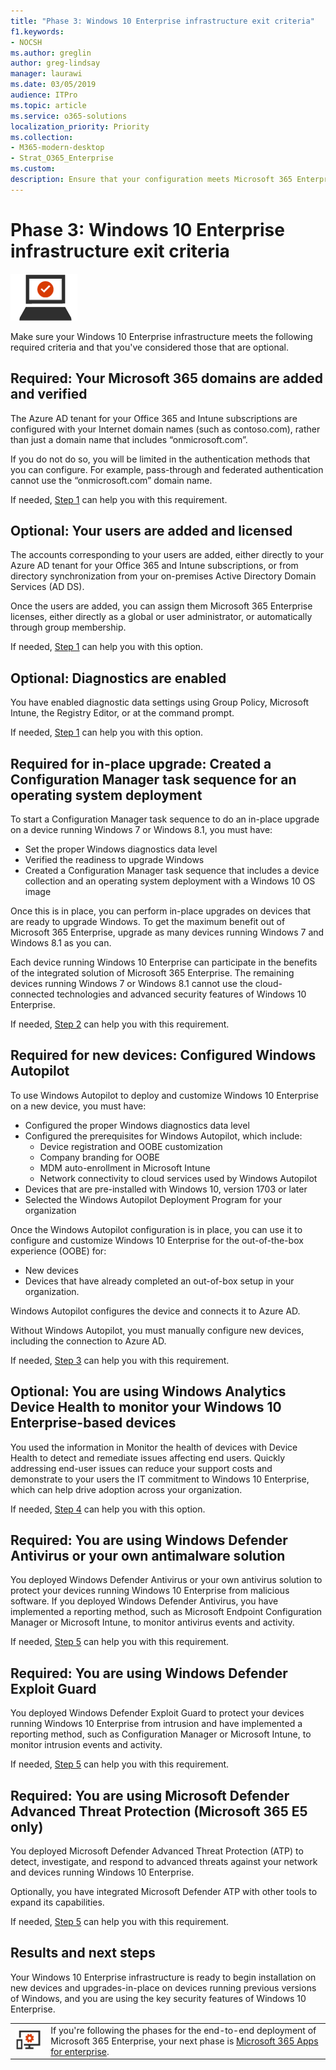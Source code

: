 ```yaml
---
title: "Phase 3: Windows 10 Enterprise infrastructure exit criteria"
f1.keywords:
- NOCSH
ms.author: greglin
author: greg-lindsay
manager: laurawi
ms.date: 03/05/2019
audience: ITPro
ms.topic: article
ms.service: o365-solutions
localization_priority: Priority
ms.collection: 
- M365-modern-desktop
- Strat_O365_Enterprise
ms.custom:
description: Ensure that your configuration meets Microsoft 365 Enterprise criteria for Windows 10 Enterprise.
---
```


# Phase 3: Windows 10 Enterprise infrastructure exit criteria

![Phase 3: Windows 10 Enterprise](../media/deploy-foundation-infrastructure/win10enterprise_icon-small.png)

Make sure your Windows 10 Enterprise infrastructure meets the following required criteria and that you've considered those that are optional.

<a name="crit-windows10-step1"></a>
## Required: Your Microsoft 365 domains are added and verified

The Azure AD tenant for your Office 365 and Intune subscriptions are configured with your Internet domain names (such as contoso.com), rather than just a domain name that includes “onmicrosoft.com”. 

If you do not do so, you will be limited in the authentication methods that you can configure. For example, pass-through and federated authentication cannot use the “onmicrosoft.com”  domain name.

If needed, [Step 1](windows10-prepare-your-org.md) can help you with this requirement.

## Optional: Your users are added and licensed

The accounts corresponding to your users are added, either directly to your Azure AD tenant for your Office 365 and Intune subscriptions, or from directory synchronization from your on-premises Active Directory Domain Services (AD DS).

Once the users are added, you can assign them Microsoft 365 Enterprise licenses, either directly as a global or user administrator, or automatically through group membership.

If needed, [Step 1](windows10-prepare-your-org.md) can help you with this option.

## Optional: Diagnostics are enabled

You have enabled diagnostic data settings using Group Policy, Microsoft Intune, the Registry Editor, or at the command prompt.

If needed, [Step 1](windows10-prepare-your-org.md) can help you with this option.

<a name="crit-windows10-step2"></a>
## Required for in-place upgrade: Created a Configuration Manager task sequence for an operating system deployment

To start a Configuration Manager task sequence to do an in-place upgrade on a device running Windows 7 or Windows 8.1, you must have:

- Set the proper Windows diagnostics data level
- Verified the readiness to upgrade Windows
- Created a Configuration Manager task sequence that includes a device collection and an operating system deployment with a Windows 10 OS image

Once this is in place, you can perform in-place upgrades on devices that are ready to upgrade Windows. To get the maximum benefit out of Microsoft 365 Enterprise, upgrade as many devices running Windows 7 and Windows 8.1 as you can. 

Each device running Windows 10 Enterprise can participate in the benefits of the integrated solution of Microsoft 365 Enterprise. The remaining devices running Windows 7 or Windows 8.1 cannot use the cloud-connected technologies and advanced security features of Windows 10 Enterprise.

If needed, [Step 2](windows10-deploy-inplaceupgrade.md) can help you with this requirement.

<a name="crit-windows10-step3"></a>
## Required for new devices: Configured Windows Autopilot

To use Windows Autopilot to deploy and customize Windows 10 Enterprise on a new device, you must have:

- Configured the proper Windows diagnostics data level
- Configured the prerequisites for Windows Autopilot, which include:
   - Device registration and OOBE customization
   - Company branding for OOBE
   - MDM auto-enrollment in Microsoft Intune
   - Network connectivity to cloud services used by Windows Autopilot
- Devices that are pre-installed with Windows 10, version 1703 or later
- Selected the Windows Autopilot Deployment Program for your organization

Once the Windows Autopilot configuration is in place, you can use it to configure and customize Windows 10 Enterprise for the out-of-the-box experience (OOBE) for:

- New devices
- Devices that have already completed an out-of-box setup in your organization. 

Windows Autopilot configures the device and connects it to Azure AD.

Without Windows Autopilot, you must manually configure new devices, including the connection to Azure AD.

If needed, [Step 3](windows10-deploy-autopilot.md) can help you with this requirement.

<a name="crit-windows10-step4"></a>
## Optional: You are using Windows Analytics Device Health to monitor your Windows 10 Enterprise-based devices

You used the information in Monitor the health of devices with Device Health to detect and remediate issues affecting end users. Quickly addressing end-user issues can reduce your support costs and demonstrate to your users the IT commitment to Windows 10 Enterprise, which can help drive adoption across your organization. 

If needed, [Step 4](windows10-enable-windows-analytics.md) can help you with this option.

<a name="crit-windows10-step5a"></a>
## Required: You are using Windows Defender Antivirus or your own antimalware solution

You deployed Windows Defender Antivirus or your own antivirus solution to protect your devices running Windows 10 Enterprise from malicious software. If you deployed Windows Defender Antivirus, you have implemented a reporting method, such as Microsoft Endpoint Configuration Manager or Microsoft Intune, to monitor antivirus events and activity.

If needed, [Step 5](windows10-enable-security-features.md#windows10-sec-av) can help you with this requirement.

<a name="crit-windows10-step5b"></a>
## Required: You are using Windows Defender Exploit Guard

You deployed Windows Defender Exploit Guard to protect your devices running Windows 10 Enterprise from intrusion and have implemented a reporting method, such as Configuration Manager or Microsoft Intune, to monitor intrusion events and activity.

If needed, [Step 5](windows10-enable-security-features.md#windows10-sec-eg) can help you with this requirement.

<a name="crit-windows10-step5c"></a>
## Required: You are using Microsoft Defender Advanced Threat Protection (Microsoft 365 E5 only)

You deployed Microsoft Defender Advanced Threat Protection (ATP) to detect, investigate, and respond to advanced threats against your network and devices running Windows 10 Enterprise. 

Optionally, you have integrated Microsoft Defender ATP with other tools to expand its capabilities.

If needed, [Step 5](windows10-enable-security-features.md#windows10-sec-atp) can help you with this requirement.

## Results and next steps

Your Windows 10 Enterprise infrastructure is ready to begin installation on new devices and upgrades-in-place on devices running previous versions of Windows, and you are using the key security features of Windows 10 Enterprise.

|||
|:-------|:-----|
|![Phase 4: Microsoft 365 Apps for enterprise](../media/deploy-foundation-infrastructure/O365proplus_icon-small.png)| If you're following the phases for the end-to-end deployment of Microsoft 365 Enterprise, your next phase is [Microsoft 365 Apps for enterprise](office365proplus-infrastructure.md). |
